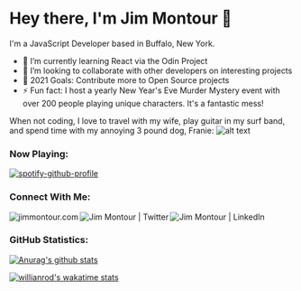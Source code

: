 # Hey there, I'm Jim Montour 👋
I'm a JavaScript Developer based in Buffalo, New York. 

- 🌱 I’m currently learning React via the Odin Project
- 👯 I’m looking to collaborate with other developers on interesting projects
- 🥅 2021 Goals: Contribute more to Open Source projects
- ⚡ Fun fact: I host a yearly New Year's Eve Murder Mystery event with over 200 people playing unique characters.  It's a fantastic mess!

 When not coding, I love to travel with my wife, play guitar in my surf band, and spend time with my annoying 3 pound dog, Franie:
![alt text](http://jimmontour.com/frankie.jpg)

### Now Playing:
[![spotify-github-profile](https://spotify-github-profile.vercel.app/api/view?uid=1229681187&cover_image=true&theme=novatorem)](https://spotify-github-profile.vercel.app/api/view?uid=1229681187&redirect=true)

### Connect With Me:

[<img align="left" alt="jimmontour.com" src="https://img.shields.io/badge/Website-Jim%20Montour-blue" />][website]
[<img align="left" alt="Jim Montour | Twitter" src="https://img.shields.io/badge/Twitter-Jim%20Montour-blue" />][twitter]
[<img align="left" alt="Jim Montour | LinkedIn" src="https://img.shields.io/badge/LinkedIn-Jim%20Montour-blue" />][linkedin]
<br>

### GitHub Statistics:

[![Anurag's github stats](https://github-readme-stats.vercel.app/api?username=jimmontour&show_icons=true)](https://github.com/anuraghazra/github-readme-stats)

[![willianrod's wakatime stats](https://github-readme-stats.vercel.app/api/wakatime?username=jimmontour)](https://github.com/anuraghazra/github-readme-stats)

[website]: https://jimmontour.com
[twitter]: https://twitter.com/jimmontour
[linkedin]: https://linkedin.com/in/jimmontour

